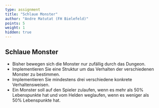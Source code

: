 ```yaml
---
type: assignment
title: "Schlaue Monster"
author: "Andre Matutat (FH Bielefeld)"
points: 5
weight: 1
hidden: true
---
```



## Schlaue Monster

-   Bisher bewegen sich die Monster nur zufällig durch das Dungeon.
-   Implementieren Sie eine Struktur um das Verhalten der verschiedenen Monster zu bestimmen.
-   Implementieren Sie mindestens drei verschiedene konkrete Verhaltensweisen.
-   Ein Monster soll auf den Spieler zulaufen, wenn es mehr als 50% Lebenspunkte hat und vom Helden weglaufen, wenn es weniger als 50% Lebenspunkte hat.

